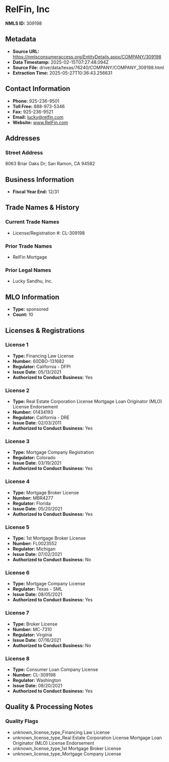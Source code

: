 # RelFin, Inc

**NMLS ID:** 309198

## Metadata
- **Source URL:** https://nmlsconsumeraccess.org/EntityDetails.aspx/COMPANY/309198
- **Data Timestamp:** 2025-02-15T07:27:48.094Z
- **Source File:** drive/data/texas/76240/COMPANY/COMPANY_309198.html
- **Extraction Time:** 2025-05-27T10:36:43.256631

## Contact Information
- **Phone:** 925-236-9501
- **Toll Free:** 888-973-5346
- **Fax:** 925-236-9521
- **Email:** lucky@relfin.com
- **Website:** www.RelFin.com

## Addresses
### Street Address
8063 Briar Oaks Dr; San Ramon, CA 94582

## Business Information
- **Fiscal Year End:** 12/31

## Trade Names & History
### Current Trade Names
- License/Registration #: CL-309198

### Prior Trade Names
- RelFin Mortgage

### Prior Legal Names
- Lucky Sandhu, Inc.

## MLO Information
- **Type:** sponsored
- **Count:** 10

## Licenses & Registrations

### License 1
- **Type:** Financing Law License
- **Number:** 60DBO-131682
- **Regulator:** California - DFPI
- **Issue Date:** 05/13/2021
- **Authorized to Conduct Business:** Yes

### License 2
- **Type:** Real Estate Corporation License Mortgage Loan Originator (MLO) License Endorsement
- **Number:** 01434193
- **Regulator:** California - DRE
- **Issue Date:** 02/03/2011
- **Authorized to Conduct Business:** Yes

### License 3
- **Type:** Mortgage Company Registration
- **Regulator:** Colorado
- **Issue Date:** 03/19/2021
- **Authorized to Conduct Business:** Yes

### License 4
- **Type:** Mortgage Broker License
- **Number:** MBR4277
- **Regulator:** Florida
- **Issue Date:** 05/20/2021
- **Authorized to Conduct Business:** Yes

### License 5
- **Type:** 1st Mortgage Broker License
- **Number:** FL0023552
- **Regulator:** Michigan
- **Issue Date:** 07/02/2021
- **Authorized to Conduct Business:** No

### License 6
- **Type:** Mortgage Company License
- **Regulator:** Texas - SML
- **Issue Date:** 08/05/2021
- **Authorized to Conduct Business:** Yes

### License 7
- **Type:** Broker License
- **Number:** MC-7310
- **Regulator:** Virginia
- **Issue Date:** 07/16/2021
- **Authorized to Conduct Business:** No

### License 8
- **Type:** Consumer Loan Company License
- **Number:** CL-309198
- **Regulator:** Washington
- **Issue Date:** 08/20/2021
- **Authorized to Conduct Business:** Yes

## Quality & Processing Notes
### Quality Flags
- unknown_license_type_Financing Law License
- unknown_license_type_Real Estate Corporation License Mortgage Loan Originator (MLO) License Endorsement
- unknown_license_type_1st Mortgage Broker License
- unknown_license_type_Mortgage Company License
